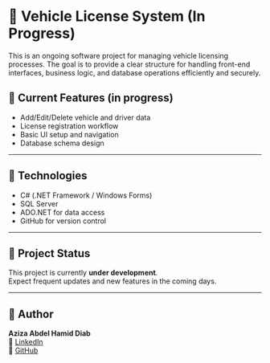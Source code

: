 # 🚗 Vehicle License System (In Progress)

This is an ongoing software project for managing vehicle licensing processes. The goal is to provide a clear structure for handling front-end interfaces, business logic, and database operations efficiently and securely.

## 📌 Current Features (in progress)

- Add/Edit/Delete vehicle and driver data
- License registration workflow
- Basic UI setup and navigation
- Database schema design

---

## 🧱 Technologies

- C# (.NET Framework / Windows Forms)
- SQL Server
- ADO.NET for data access
- GitHub for version control

---

## 🚧 Project Status

This project is currently **under development**.  
Expect frequent updates and new features in the coming days.

---

## 📌 Author

**Aziza Abdel Hamid Diab**  
🔗 [LinkedIn](https://www.linkedin.com/in/aziza-diab-52657441/)  
🔗 [GitHub](https://github.com/azizadiab)


